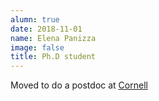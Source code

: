 ```yaml
---
alumn: true
date: 2018-11-01
name: Elena Panizza
image: false
title: Ph.D student
---
```

Moved to do a postdoc at <a href="https://cornell.edu">Cornell</a>
